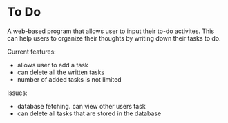 # To Do
A web-based program that allows user to input their to-do activites. This can help users to organize their thoughts by writing down their tasks to do.

Current features:
- allows user to add a task
- can delete all the written tasks
- number of added tasks is not limited

Issues:
- database fetching. can view other users task
- can delete all tasks that are stored in the database 


